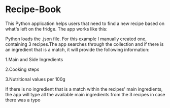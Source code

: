 # Recipe-Book
This Python application helps users that need to find a new recipe based on what's left on the fridge. The app works like this:

Python loads the .json file. For this example I manually created one, containing 3 recipes.The app searches through the collection and if there is an ingredient that is a match, it will provide the following information:

1.Main and Side Ingredients

2.Cooking steps

3.Nutritional values per 100g

If there is no ingredient that is a match within the recipes' main ingredients, the app will type all the available main ingredients from the 3 recipes in case there was a typo 
